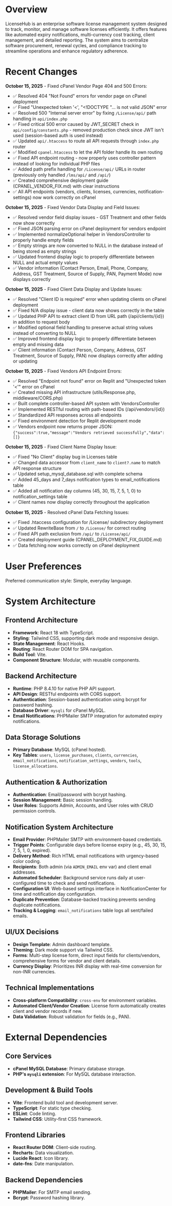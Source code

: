 # Overview

LicenseHub is an enterprise software license management system designed to track, monitor, and manage software licenses efficiently. It offers features like automated expiry notifications, multi-currency cost tracking, client management, and detailed reporting. The system aims to centralize software procurement, renewal cycles, and compliance tracking to streamline operations and enhance regulatory adherence.

# Recent Changes

**October 15, 2025** - Fixed cPanel Vendor Page 404 and 500 Errors:
- ✅ Resolved 404 "Not Found" errors for vendor page on cPanel deployment
- ✅ Fixed "Unexpected token '<', "<!DOCTYPE "... is not valid JSON" error
- ✅ Resolved 500 "Internal server error" by fixing `/License/api/` path handling in `api/index.php`
- ✅ Fixed critical 500 error caused by JWT_SECRET check in `api/config/constants.php` - removed production check since JWT isn't used (session-based auth is used instead)
- ✅ Updated `api/.htaccess` to route all API requests through `index.php` router
- ✅ Modified `cpanel.htaccess` to let the API folder handle its own routing
- ✅ Fixed API endpoint routing - now properly uses controller pattern instead of looking for individual PHP files
- ✅ Added path prefix handling for `/License/api/` URLs in router (previously only handled `/lms/api/` and `/api/`)
- ✅ Created comprehensive deployment guide (CPANEL_VENDOR_FIX.md) with clear instructions
- ✅ All API endpoints (vendors, clients, licenses, currencies, notification-settings) now work correctly on cPanel

**October 15, 2025** - Fixed Vendor Data Display and Field Issues:
- ✅ Resolved vendor field display issues - GST Treatment and other fields now show correctly
- ✅ Fixed JSON parsing error on cPanel deployment for vendors endpoint
- ✅ Implemented normalizeOptional helper in VendorsController to properly handle empty fields
- ✅ Empty strings are now converted to NULL in the database instead of being stored as empty strings
- ✅ Updated frontend display logic to properly differentiate between NULL and actual empty values
- ✅ Vendor information (Contact Person, Email, Phone, Company, Address, GST Treatment, Source of Supply, PAN, Payment Mode) now displays correctly

**October 15, 2025** - Fixed Client Data Display and Update Issues:
- ✅ Resolved "Client ID is required" error when updating clients on cPanel deployment
- ✅ Fixed N/A display issue - client data now shows correctly in the table
- ✅ Updated PHP API to extract client ID from URL path (/api/clients/{id}) in addition to request body
- ✅ Modified optional field handling to preserve actual string values instead of converting to NULL
- ✅ Improved frontend display logic to properly differentiate between empty and missing data
- ✅ Client information (Contact Person, Company, Address, GST Treatment, Source of Supply, PAN) now displays correctly after adding or updating

**October 15, 2025** - Fixed Vendors API Endpoint Errors:
- ✅ Resolved "Endpoint not found" error on Replit and "Unexpected token '<'" error on cPanel
- ✅ Created missing API infrastructure (utils/Response.php, middleware/CORS.php)
- ✅ Built complete controller-based API system with VendorsController
- ✅ Implemented RESTful routing with path-based IDs (/api/vendors/{id})
- ✅ Standardized API responses across all endpoints
- ✅ Fixed environment detection for Replit development mode
- ✅ Vendors endpoint now returns proper JSON: `{"success":true,"message":"Vendors retrieved successfully","data":[]}`

**October 15, 2025** - Fixed Client Name Display Issue:
- ✅ Fixed "No Client" display bug in Licenses table
- ✅ Changed data accessor from `client_name` to `client?.name` to match API response structure
- ✅ Updated setup_mysql_database.sql with complete schema
- ✅ Added 45_days and 7_days notification types to email_notifications table
- ✅ Added all notification day columns (45, 30, 15, 7, 5, 1, 0) to notification_settings table
- ✅ Client names now display correctly throughout the application

**October 15, 2025** - Resolved cPanel Data Fetching Issues:
- ✅ Fixed .htaccess configuration for /License/ subdirectory deployment
- ✅ Updated RewriteBase from `/` to `/License/` for correct routing
- ✅ Fixed API path exclusion from `/api/` to `/License/api/`
- ✅ Created deployment guide (CPANEL_DEPLOYMENT_FIX_GUIDE.md)
- ✅ Data fetching now works correctly on cPanel deployment

# User Preferences

Preferred communication style: Simple, everyday language.

# System Architecture

## Frontend Architecture
- **Framework**: React 18 with TypeScript.
- **Styling**: Tailwind CSS, supporting dark mode and responsive design.
- **State Management**: React Hooks.
- **Routing**: React Router DOM for SPA navigation.
- **Build Tool**: Vite.
- **Component Structure**: Modular, with reusable components.

## Backend Architecture
- **Runtime**: PHP 8.4.10 for native PHP API support.
- **API Design**: RESTful endpoints with CORS support.
- **Authentication**: Session-based authentication using bcrypt for password hashing.
- **Database Driver**: `mysqli` for cPanel MySQL.
- **Email Notifications**: PHPMailer SMTP integration for automated expiry notifications.

## Data Storage Solutions
- **Primary Database**: MySQL (cPanel hosted).
- **Key Tables**: `users`, `license_purchases`, `clients`, `currencies`, `email_notifications`, `notification_settings`, `vendors`, `tools`, `license_allocations`.

## Authentication & Authorization
- **Authentication**: Email/password with bcrypt hashing.
- **Session Management**: Basic session handling.
- **User Roles**: Supports Admin, Accounts, and User roles with CRUD permission controls.

## Notification System Architecture
- **Email Provider**: PHPMailer SMTP with environment-based credentials.
- **Trigger Points**: Configurable days before license expiry (e.g., 45, 30, 15, 7, 5, 1, 0, expired).
- **Delivery Method**: Rich HTML email notifications with urgency-based color coding.
- **Recipients**: Both admin (via `ADMIN_EMAIL` env var) and client email addresses.
- **Automated Scheduler**: Background service runs daily at user-configured time to check and send notifications.
- **Configuration UI**: Web-based settings interface in NotificationCenter for time and notification day configuration.
- **Duplicate Prevention**: Database-backed tracking prevents sending duplicate notifications.
- **Tracking & Logging**: `email_notifications` table logs all sent/failed emails.

## UI/UX Decisions
- **Design Template**: Admin dashboard template.
- **Theming**: Dark mode support via Tailwind CSS.
- **Forms**: Multi-step license form, direct input fields for clients/vendors, comprehensive forms for vendor and client details.
- **Currency Display**: Prioritizes INR display with real-time conversion for non-INR currencies.

## Technical Implementations
- **Cross-platform Compatibility**: `cross-env` for environment variables.
- **Automated Client/Vendor Creation**: License form automatically creates client and vendor records if new.
- **Data Validation**: Robust validation for fields (e.g., PAN).

# External Dependencies

## Core Services
- **cPanel MySQL Database**: Primary database storage.
- **PHP's `mysqli` extension**: For MySQL database interaction.

## Development & Build Tools
- **Vite**: Frontend build tool and development server.
- **TypeScript**: For static type checking.
- **ESLint**: Code linting.
- **Tailwind CSS**: Utility-first CSS framework.

## Frontend Libraries
- **React Router DOM**: Client-side routing.
- **Recharts**: Data visualization.
- **Lucide React**: Icon library.
- **date-fns**: Date manipulation.

## Backend Dependencies
- **PHPMailer**: For SMTP email sending.
- **Bcrypt**: Password hashing library.